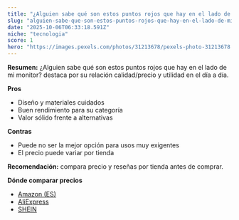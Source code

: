 ```yaml
---
title: "¿Alguien sabe qué son estos puntos rojos que hay en el lado de mi monitor?"
slug: "alguien-sabe-que-son-estos-puntos-rojos-que-hay-en-el-lado-de-mi-monitor"
date: "2025-10-06T06:33:18.591Z"
niche: "tecnologia"
score: 1
hero: "https://images.pexels.com/photos/31213678/pexels-photo-31213678.jpeg?auto=compress&cs=tinysrgb&fit=crop&h=627&w=1200&auto=compress&cs=tinysrgb&w=1200&h=675&fit=crop"
---
```


**Resumen:** ¿Alguien sabe qué son estos puntos rojos que hay en el lado de mi monitor? destaca por su relación calidad/precio y utilidad en el día a día.

**Pros**
- Diseño y materiales cuidados
- Buen rendimiento para su categoría
- Valor sólido frente a alternativas

**Contras**
- Puede no ser la mejor opción para usos muy exigentes
- El precio puede variar por tienda

**Recomendación:** compara precio y reseñas por tienda antes de comprar.

**Dónde comparar precios**
- [Amazon (ES)](https://www.amazon.es/s?k=%C2%BFAlguien%20sabe%20qu%C3%A9%20son%20estos%20puntos%20rojos%20que%20hay%20en%20el%20lado%20de%20mi%20monitor%3F&tag=teknovashop25-21)
- [AliExpress](https://www.aliexpress.com/wholesale?SearchText=%C2%BFAlguien%20sabe%20qu%C3%A9%20son%20estos%20puntos%20rojos%20que%20hay%20en%20el%20lado%20de%20mi%20monitor%3F)
- [SHEIN](https://www.shein.com/pdsearch/%C2%BFAlguien%20sabe%20qu%C3%A9%20son%20estos%20puntos%20rojos%20que%20hay%20en%20el%20lado%20de%20mi%20monitor%3F)